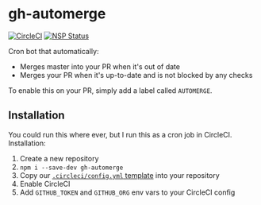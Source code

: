 # gh-automerge

[![CircleCI](https://circleci.com/gh/jonathanong/gh-automerge/tree/master.svg?style=svg&circle-token=d89466bafa3597afd2af10e1305ecac50a76958f)](https://circleci.com/gh/jonathanong/gh-automerge/tree/master)
[![NSP Status](https://nodesecurity.io/orgs/jonathanong/projects/90f33c5d-5d57-410c-9899-4e1e7b3a254a/badge)](https://nodesecurity.io/orgs/jonathanong/projects/90f33c5d-5d57-410c-9899-4e1e7b3a254a)

Cron bot that automatically:

- Merges master into your PR when it's out of date
- Merges your PR when it's up-to-date and is not blocked by any checks

To enable this on your PR, simply add a label called `AUTOMERGE`.

## Installation

You could run this where ever, but I run this as a cron job in CircleCI.
Installation:

1. Create a new repository
1. `npm i --save-dev gh-automerge`
1. Copy our [`.circleci/config.yml` template](.circleci/template.config.yml) into your repository
1. Enable CircleCI
1. Add `GITHUB_TOKEN` and `GITHUB_ORG` env vars to your CircleCI config
